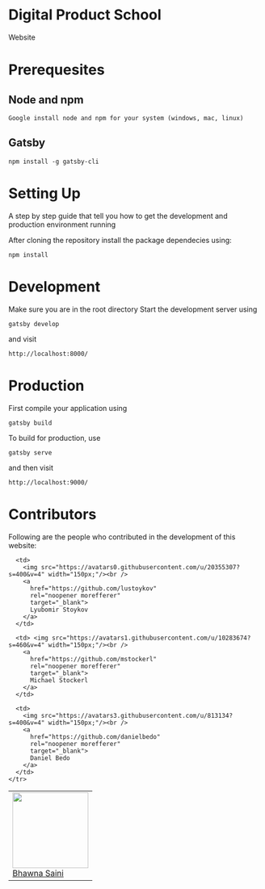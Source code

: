 # Digital Product School

Website

# Prerequesites

## Node and npm

`Google install node and npm for your system (windows, mac, linux)`

## Gatsby

`npm install -g gatsby-cli`


# Setting Up
A step by step guide that tell you how to get the development and production environment running

After cloning the repository install the package dependecies using:

```
npm install
```

# Development

Make sure you are in the root directory
Start the development server using
```
gatsby develop
```
and visit
```
http://localhost:8000/
```

# Production

First compile your application using
```
gatsby build
```

To build for production, use
```
gatsby serve
```
and then visit
```
http://localhost:9000/
```



# Contributors
Following are the people who contributed in the development of this website:
<table>
  <tr>
    <td>
      <img src="https://avatars0.githubusercontent.com/u/25259674?s=460&v=4" width="150px;"/><br />
      <a
        href="https://github.com/bhawna333"
        rel="noopener morefferer"
        target="_blank">
        Bhawna Saini
      </a>
    </td>

      <td>
        <img src="https://avatars0.githubusercontent.com/u/20355307?s=400&v=4" width="150px;"/><br />
        <a
          href="https://github.com/lustoykov"
          rel="noopener morefferer"
          target="_blank">
          Lyubomir Stoykov
        </a>
      </td>

      <td> <img src="https://avatars1.githubusercontent.com/u/10283674?s=460&v=4" width="150px;"/><br />
        <a
          href="https://github.com/mstockerl"
          rel="noopener morefferer"
          target="_blank">
          Michael Stockerl
        </a>
      </td>

      <td>
        <img src="https://avatars3.githubusercontent.com/u/813134?s=400&v=4" width="150px;"/><br />
        <a
          href="https://github.com/danielbedo"
          rel="noopener morefferer"
          target="_blank">
          Daniel Bedo
        </a>
      </td>
    </tr>
</table>
